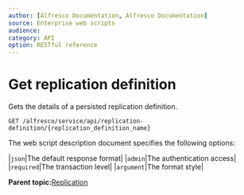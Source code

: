 ```yaml
---
author: [Alfresco Documentation, Alfresco Documentation]
source: Enterprise web scripts
audience: 
category: API
option: RESTful reference
---
```


# Get replication definition

Gets the details of a persisted replication definition.

`GET /alfresco/service/api/replication-definition/{replication_definition_name}`

The web script description document specifies the following options:

|`json`|The default response format|
|`admin`|The authentication access|
|`required`|The transaction level|
|`argument`|The format style|

**Parent topic:**[Replication](../references/RESTful-Replication.md)


